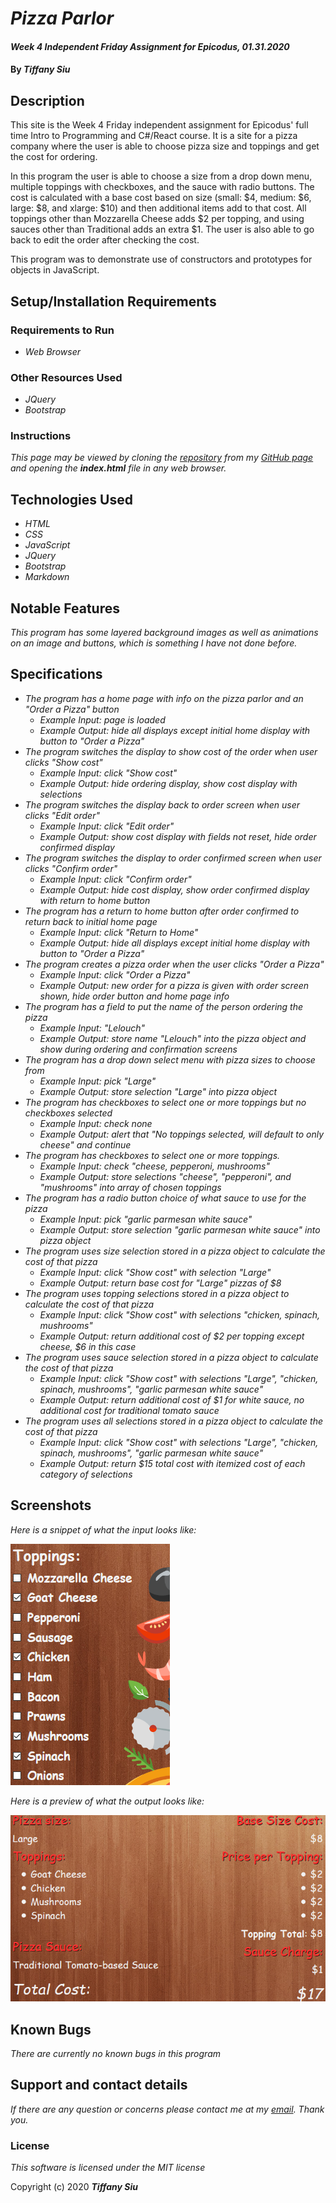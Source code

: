 # _Pizza Parlor_

#### _Week 4 Independent Friday Assignment for Epicodus, 01.31.2020_

#### By _**Tiffany Siu**_

## Description

This site is the Week 4 Friday independent assignment for Epicodus' full time Intro to Programming and C#/React course.  It is a site for a pizza company where the user is able to choose pizza size and toppings and get the cost for ordering.

In this program the user is able to choose a size from a drop down menu, multiple toppings with checkboxes, and the sauce with radio buttons.  The cost is calculated with a base cost based on size (small: $4, medium: $6, large: $8, and xlarge: $10) and then additional items add to that cost.  All toppings other than Mozzarella Cheese adds $2 per topping, and using sauces other than Traditional adds an extra $1.  The user is also able to go back to edit the order after checking the cost.

This program was to demonstrate use of constructors and prototypes for objects in JavaScript.

## Setup/Installation Requirements

### Requirements to Run
* _Web Browser_

### Other Resources Used
* _JQuery_
* _Bootstrap_

### Instructions
_This page may be viewed by cloning the [repository](https://github.com/TSiu88/pizza-parlor.git) from my [GitHub page](https://github.com/TSiu88) and opening the **index.html** file in any web browser._

## Technologies Used

* _HTML_
* _CSS_
* _JavaScript_
* _JQuery_
* _Bootstrap_
* _Markdown_

## Notable Features
_This program has some layered background images as well as animations on an image and buttons, which is something I have not done before._

## Specifications

* _The program has a home page with info on the pizza parlor and an "Order a Pizza" button_
  * _Example Input: page is loaded_
  * _Example Output: hide all displays except initial home display with button to "Order a Pizza"_
* _The program switches the display to show cost of the order when user clicks "Show cost"_
  * _Example Input: click "Show cost"_
  * _Example Output: hide ordering display, show cost display with selections_
* _The program switches the display back to order screen when user clicks "Edit order"_
  * _Example Input: click "Edit order"_
  * _Example Output: show cost display with fields not reset, hide order confirmed display_
* _The program switches the display to order confirmed screen when user clicks "Confirm order"_
  * _Example Input: click "Confirm order"_
  * _Example Output: hide cost display, show order confirmed display with return to home button_
* _The program has a return to home button after order confirmed to return back to initial home page_
  * _Example Input: click "Return to Home"_
  * _Example Output: hide all displays except initial home display with button to "Order a Pizza"_
* _The program creates a pizza order when the user clicks "Order a Pizza"_
  * _Example Input: click "Order a Pizza"_
  * _Example Output: new order for a pizza is given with order screen shown, hide order button and home page info_
* _The program has a field to put the name of the person ordering the pizza_
  * _Example Input: "Lelouch"_
  * _Example Output: store name "Lelouch" into the pizza object and show during ordering and confirmation screens_
* _The program has a drop down select menu with pizza sizes to choose from_
  * _Example Input: pick "Large"_
  * _Example Output: store selection "Large" into pizza object_
* _The program has checkboxes to select one or more toppings but no checkboxes selected_
  * _Example Input: check none_
  * _Example Output: alert that "No toppings selected, will default to only cheese" and continue_
* _The program has checkboxes to select one or more toppings._
  * _Example Input: check "cheese, pepperoni, mushrooms"_
  * _Example Output: store selections "cheese", "pepperoni", and "mushrooms" into array of chosen toppings_
* _The program has a radio button choice of what sauce to use for the pizza_
  * _Example Input: pick "garlic parmesan white sauce"_
  * _Example Output: store selection "garlic parmesan white sauce" into pizza object_
* _The program uses size selection stored in a pizza object to calculate the cost of that pizza_
  * _Example Input: click "Show cost" with selection "Large"_
  * _Example Output: return base cost for "Large" pizzas of $8_
* _The program uses topping selections stored in a pizza object to calculate the cost of that pizza_
  * _Example Input: click "Show cost" with selections "chicken, spinach, mushrooms"_
  * _Example Output: return additional cost of $2 per topping except cheese, $6 in this case_
* _The program uses sauce selection stored in a pizza object to calculate the cost of that pizza_
  * _Example Input: click "Show cost" with selections "Large", "chicken, spinach, mushrooms", "garlic parmesan white sauce"_
  * _Example Output: return additional cost of $1 for white sauce, no additional cost for traditional tomato sauce_
* _The program uses all selections stored in a pizza object to calculate the cost of that pizza_
  * _Example Input: click "Show cost" with selections "Large", "chicken, spinach, mushrooms", "garlic parmesan white sauce"_
  * _Example Output: return $15 total cost with itemized cost of each category of selections_


## Screenshots

_Here is a snippet of what the input looks like:_

![Snippet of input fields](img/snippet1.png)

_Here is a preview of what the output looks like:_

![Snippet of output box](img/snippet2.png)

## Known Bugs

_There are currently no known bugs in this program_

## Support and contact details

_If there are any question or concerns please contact me at my [email](mailto:tsiu88@gmail.com). Thank you._

### License

*This software is licensed under the MIT license*

Copyright (c) 2020 **_Tiffany Siu_**
